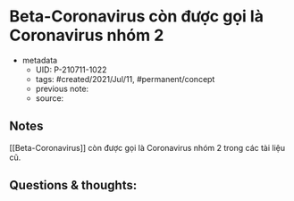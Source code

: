 # Beta-Coronavirus còn được gọi là  Coronavirus nhóm 2

- metadata
	- UID: P-210711-1022
	- tags: #created/2021/Jul/11, #permanent/concept 
	- previous note: 
	- source: 

## Notes
[[Beta-Coronavirus]] còn được gọi là Coronavirus nhóm 2 trong các tài liệu cũ. 

## Questions & thoughts:

